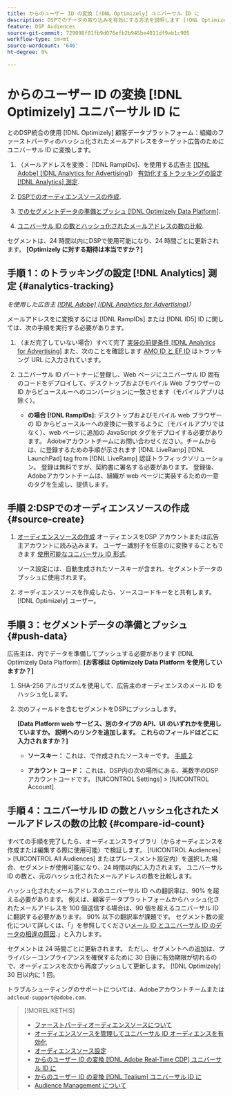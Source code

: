 ```yaml
---
title: からのユーザー ID の変換 [!DNL Optimizely] ユニバーサル ID に
description: DSPでのデータの取り込みを有効にする方法を説明します [!DNL Optimizely] ファーストパーティセグメント。
feature: DSP Audiences
source-git-commit: 729098f01fb9d076efb2b945be4011df9ab1c905
workflow-type: tm+mt
source-wordcount: '646'
ht-degree: 0%

---
```


# からのユーザー ID の変換 [!DNL Optimizely] ユニバーサル ID に

とのDSP統合の使用 [!DNL Optimizely] 顧客データプラットフォーム：組織のファーストパーティのハッシュ化されたメールアドレスをターゲット広告のためにユニバーサル ID に変換します。

1. （メールアドレスを変換： [!DNL RampIDs]<!-- or [!DNL ID5] IDs -->、を使用する広告主 [[!DNL Adobe] [!DNL Analytics for Advertising]](/help/integrations/analytics/overview.md)） [有効化するトラッキングの設定 [!DNL Analytics] 測定](#analytics-tracking).

1. [DSPでのオーディエンスソースの作成](#source-create).

1. [でのセグメントデータの準備とプッシュ [!DNL Optimizely Data Platform]](#push-data).

1. [ユニバーサル ID の数とハッシュ化されたメールアドレスの数の比較](#compare-id-count).

セグメントは、24 時間以内にDSPで使用可能になり、24 時間ごとに更新されます。 **[Optimizely に対する期待は本当ですか？]**

## 手順 1：のトラッキングの設定 [!DNL Analytics] 測定 {#analytics-tracking}

*を使用した広告主 [[!DNL Adobe] [!DNL Analytics for Advertising]](/help/integrations/analytics/overview.md)）*

メールアドレスをに変換するには [!DNL RampIDs] または [!DNL ID5] ID に関しては、次の手順を実行する必要があります。

1. （まだ完了していない場合）すべて完了 [実装の前提条件 [!DNL Analytics for Advertising]](/help/integrations/analytics/prerequisites.md) また、次のことを確認します [AMO ID と EF ID](/help/integrations/analytics/ids.md) はトラッキング URL に入力されています。

1. ユニバーサル ID パートナーに登録し、Web ページにユニバーサル ID 固有のコードをデプロイして、デスクトップおよびモバイル Web ブラウザーの ID からビュースルーへのコンバージョンに一致させます（モバイルアプリは除く）。

   * **の場合 [!DNL RampIDs]:** デスクトップおよびモバイル web ブラウザーの ID からビュースルーへの変換に一致するように（モバイルアプリではなく）、web ページに追加の JavaScript タグをデプロイする必要があります。 Adobeアカウントチームにお問い合わせください。チームからは、に登録するための手順が示されます [!DNL LiveRamp] [!DNL LaunchPad] tag from [!DNL LiveRamp] 認証トラフィックソリューション。 登録は無料ですが、契約書に署名する必要があります。 登録後、Adobeアカウントチームは、組織が web ページに実装するための一意のタグを生成し、提供します。

## 手順 2:DSPでのオーディエンスソースの作成 {#source-create}

1. [オーディエンスソースの作成](source-manage.md) オーディエンスをDSP アカウントまたは広告主アカウントに読み込みます。 ユーザー識別子を任意のに変換することもできます [使用可能なユニバーサル ID 形式](source-about.md).

   ソース設定には、自動生成されたソースキーが含まれ、セグメントデータのプッシュに使用されます。

1. オーディエンスソースを作成したら、ソースコードキーをと共有します。 [!DNL Optimizely] ユーザー。

## 手順 3：セグメントデータの準備とプッシュ {#push-data}

広告主は、内でデータを準備してプッシュする必要があります [!DNL Optimizely Data Platform].  **[お客様は Optimizely Data Platform を使用していますか？]**  <!-- Data Platform? -->

1. SHA-256 アルゴリズムを使用して、広告主のオーディエンスのメール ID をハッシュ化します。

1. 次のフィールドを含むセグメントをDSPにプッシュします。

   **[Data Platform web サービス、別のタイプの API、UI のいずれかを使用していますか。 説明へのリンクを追加します。 これらのフィールドはどこに入力されますか？]**  <!-- Are they using the Data Platform web services or what? Add a link to instructions. And where will they input these fields?  -->

   * **ソースキー：** これは、で作成されたソースキーです。 [手順 2](#source-create).

   * **アカウント コード：** これは、DSP内の次の場所にある、英数字のDSP アカウントコードです。 [!UICONTROL Settings] > [!UICONTROL Account].

## 手順 4：ユニバーサル ID の数とハッシュ化されたメールアドレスの数の比較 {#compare-id-count}

すべての手順を完了したら、オーディエンスライブラリ（からオーディエンスを作成または編集する際に使用可能）で検証します。 [!UICONTROL Audiences] > [!UICONTROL All Audiences] またはプレースメント設定内）を選択した場合、セグメントが使用可能になり、24 時間以内に入力されます。 ユニバーサル ID の数と、元のハッシュ化されたメールアドレスの数を比較します。

ハッシュ化されたメールアドレスのユニバーサル ID への翻訳率は、90% を超える必要があります。 例えば、顧客データプラットフォームからハッシュ化されたメールアドレスを 100 個送信する場合は、90 個を超えるユニバーサル ID に翻訳する必要があります。 90% 以下の翻訳率が課題です。 セグメント数の変化について詳しくは、「」を参照してください[メール ID とユニバーサル ID のデータの相違の原因](#universal-ids-data-variances).」と入力します。

セグメントは 24 時間ごとに更新されます。 ただし、セグメントへの追加は、プライバシーコンプライアンスを確保するために 30 日後に有効期限が切れるので、オーディエンスを次から再度プッシュして更新します。 [!DNL Optimizely] 30 日以内に 1 回。

トラブルシューティングのサポートについては、Adobeアカウントチームまたは `adcloud-support@adobe.com`.

>[!MORELIKETHIS]
>
>* [ファーストパーティオーディエンスソースについて](/help/dsp/audiences/sources/source-about.md)
>* [オーディエンスソースを管理してユニバーサル ID オーディエンスを有効化](source-manage.md)
>* [オーディエンスソース設定](source-settings.md)
>* [からのユーザー ID の変換 [!DNL Adobe Real-Time CDP] ユニバーサル ID に](/help/dsp/audiences/sources/source-adobe-rtcdp.md)
>* [からのユーザー ID の変換 [!DNL Tealium] ユニバーサル ID に](/help/dsp/audiences/sources/source-tealium.md)
>* [Audience Management について](/help/dsp/audiences/audience-about.md)
